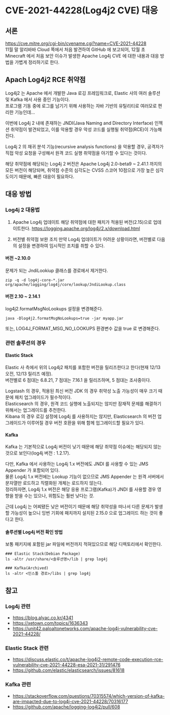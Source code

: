 # CVE-2021-44228(Log4j2 CVE) 대응

## 서론
https://cve.mitre.org/cgi-bin/cvename.cgi?name=CVE-2021-44228  
11월 말 알리바바 Cloud 쪽에서 처음 발견하여 GitHub 에 보고되어, 12월 초 Minecraft 에서 처음 보안 이슈가 발생한 Apache Log4j CVE 에 대한 내용과 대응 방법을 가볍게 정리하기로 한다.

## Apach Log4j2 RCE 취약점
Log4j2 는 Apache 에서 개발한 Java 로깅 프레임워크로, Elastic 사의 여러 솔루션 및 Kafka 에서 사용 중인 기능이다.  
프로그램 기동 중에 로그를 남기기 위해 사용하는 자바 기반의 유틸리티로 여러모로 편리한 기능인데…

이번에 Log4j 2 내에 존재하는 JNDI(Java Naming and Directory Interface) 인젝션 취약점이 발견되었고, 이를 악용할 경우 악성 코드를 실행될 취약점(RCE)이 가능해진다.

Log4j 2 의 재귀 분석 기능(recursive analysis functions) 을 악용할 경우, 공격자가 직접 악성 요청을 구성해서 원격 코드 실행 취약점을 야기할 수 있다는 것이다.

해당 취약점에 해당되는 Log4j 2 버전은 Apache Log4j 2.0-beta9 ~ 2.41.1 까지의 모든 버전이 해당되며, 취약점 수준의 심각도는 CVSS 스코어 10점으로 가장 높은 심각도이기 때문에, 빠른 대응이 필요하다.

## 대응 방법
### Log4j 2 대응법
1. Apache Log4j 업데이트
해당 취약점에 대한 패치가 적용된 버전(2.15)으로 업데이트한다.
https://logging.apache.org/log4j/2.x/download.html

2. 버전별 취약점 보완 조치
만약 Log4j 업데이트가 어려운 상황이라면, 버전별로 다음의 설정을 변경하여 임시적인 조치를 취할 수 있다.
#### 버전 ~2.10.0
문제가 되는 JndiLookiup 클래스를 경로에서 제거한다.
```
zip -q -d log4j-core-*.jar org/apache/logging/log4j/core/lookup/JndiLookup.class
```

#### 버전 2.10 ~ 2.14.1
log4j2.formatMsgNoLookups 설정을 변경해준다.
```
java -Dlog4j2.formatMsgNoLookups=true -jar myapp.jar
```

또는, LOG4J_FORMAT_MSG_NO_LOOKUPS 환경변수 값을 true 로 변경해준다.

### 관련 솔루션의 경우
#### Elastic Stack
Elastic 사 측에서 위의 Log4j2 패치를 포함한 버전을 릴리즈한다고 한다(현재 12/13 오전, 12/13 릴리즈 예정).  
버전별로 6 점대는 6.8.21, 7 점대는 7.16.1 을 릴리즈하며, 5 점대는 조사중이다.

Logstash 의 경우, 적용된 최신 버전 JDK 의 경우 취약성 노출 가능성이 매우 크기 때문에 패치 업그레이드가 필수적이다.  
Elasticsearch 의 경우, 원격 코드 실행에 노출되지는 않지만 잠재적 문제를 해결하기 위해서는 업그레이드를 추천한다.  
Kibana 의 경우 로깅 설정에 Log4j 를 사용하지는 않지만, Elasticsearch 의 버전 업그레이드가 이루어질 경우 버전 호환을 위해 함께 업그레이드할 필요가 있다.

#### Kafka
Kafka 는 기본적으로 Log4j 버전이 낮기 때문에 해당 취약점 이슈에는 해당되지 않는 것으로 보인다(log4j 버전 : 1.2.17).

다만, Kafka 에서 사용하는 Log4j 1.x 버전에도 JNDI 를 사용할 수 있는 JMS Appender 가 포함되어 있다.  
물론 Log4j 1.x 버전에는 Lookup 기능이 없으므로 JMS Appender 는 원격 서버에서 문자열만 로드하고 직렬화된 개체는 로드하지 않는다.  
정리하자면, Log4j 1.x 버전은 해당 응용 프로그램(Kafka)가 JNDI 를 사용할 경우 영향을 받을 수는 있으나, 위험도는 훨씬 낮다는 것.  

근데 Log4j 는 어찌됐든 낮은 버전이기 때문에 해당 취약성을 떠나서 다른 문제가 발생할 가능성이 높으니 잉번 기회에 패치까지 설치된 2.15.0 으로 업그레이드 하는 것이 좋다고 한다.

#### 솔루션별 Log4j 버전 확인 방법
보통 패키지에 포함된 jar 파일에 버전까지 적혀있으므로 해당 디렉토리에서 확인한다.
```
### Elastic Stack(Debian Package)
ls -altr /usr/share/<솔루션명>/lib | grep log4j

### Kafka(Archived)
ls -altr <인스톨 경로>/libs | grep log4j
```

## 참고
### Log4j 관련
* https://blog.alyac.co.kr/4341 
* https://xetown.com/topics/1636343
* https://unit42.paloaltonetworks.com/apache-log4j-vulnerability-cve-2021-44228/
### Elastic Stack 관련
* https://discuss.elastic.co/t/apache-log4j2-remote-code-execution-rce-vulnerability-cve-2021-44228-esa-2021-31/291476
* https://github.com/elastic/elasticsearch/issues/81618
### Kafka 관련
* https://stackoverflow.com/questions/70315574/which-version-of-kafka-are-impacted-due-to-log4j-cve-2021-44228/70316177
* https://github.com/apache/logging-log4j2/pull/608

